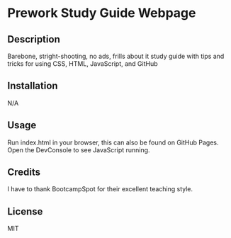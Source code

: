 # Prework Study Guide Webpage

## Description

Barebone, stright-shooting, no ads, frills about it study guide with tips and tricks for using CSS, HTML, JavaScript, and GitHub

## Installation

N/A

## Usage

Run index.html in your browser, this can also be found on GitHub Pages. Open the DevConsole to see JavaScript running.

## Credits

I have to thank BootcampSpot for their excellent teaching style.

## License

MIT